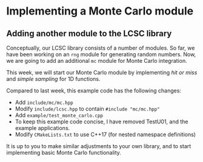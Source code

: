 # Implementing a Monte Carlo module

## Adding another module to the LCSC library

Conceptually, our LCSC library consists of a number of modules. So far, we have been working on an `rng` module for generating random numbers. Now, we are going to add an additional `mc` module for Monte Carlo integration.

This week, we will start our Monte Carlo module by implementing _hit or miss_ and _simple sampling_ for 1D functions.

Compared to last week, this example code has the following changes:
- Add `include/mc/mc.hpp`
- Modify `include/lcsc.hpp` to contain `#include "mc/mc.hpp"`
- Add `example/test_monte_carlo.cpp`
- To keep this example code concise, I have removed TestU01, and the example applications.
- Modify `CMakeLists.txt` to use C++17 (for nested namespace definitions)

It is up to you to make similar adjustments to your own library, and to start
implementing basic Monte Carlo functionality.

